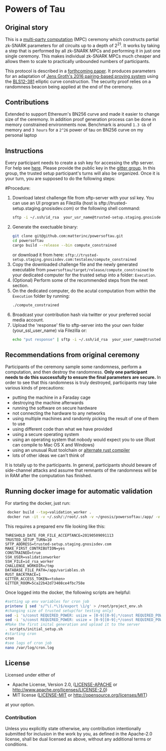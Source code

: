 # Powers of Tau

## Original story

This is a [multi-party computation](https://en.wikipedia.org/wiki/Secure_multi-party_computation) (MPC) ceremony which constructs partial zk-SNARK parameters for _all_ circuits up to a depth of 2<sup>21</sup>. It works by taking a step that is performed by all zk-SNARK MPCs and performing it in just one single ceremony. This makes individual zk-SNARK MPCs much cheaper and allows them to scale to practically unbounded numbers of participants.

This protocol is described in a [forthcoming paper](https://eprint.iacr.org/2017/1050). It produces parameters for an adaptation of [Jens Groth's 2016 pairing-based proving system](https://eprint.iacr.org/2016/260) using the [BLS12-381](https://github.com/ebfull/pairing/tree/master/src/bls12_381) elliptic curve construction. The security proof relies on a randomness beacon being applied at the end of the ceremony.

## Contributions

Extended to support Ethereum's BN256 curve and made it easier to change size of the ceremony. In addition proof generation process can be done in memory constrained environments now. Benchmark is around `1.3 Gb` of memory and `3 hours` for a `2^26` power of tau on BN256 curve on my personal laptop

## Instructions

Every participant needs to create a ssh key for accessing the sftp server. For help see [here](https://confluence.atlassian.com/bitbucketserver/creating-ssh-keys-776639788.html). Please provide the public key in the [gitter group](https://gitter.im/Trusted_setup_for_SNAPPS/community). In this group, the trusted setup participant's turns will also be organized. Once it is your turn, you are supposed to do the following steps:

#Procedure:

1. Download latest challenge file from sftp-server with your ssl key.
	You can use an UI program as Filezilla (host is sftp://trusted-setup.staging.gnosisdev.com) or the following shell command:
	```bash
	sftp -i ~/.ssh/id_rsa  your_usr_name@trusted-setup.staging.gnosisdev.com:challenges/challenge
	```
2. Generate the exectuable binary:
	```bash
	git clone git@github.com:matterinc/powersoftau.git
	cd powersoftau
	cargo build --release --bin compute_constrained
	```
	or download it from here:
	`sftp://trusted-setup.staging.gnosisdev.com:testalex/compute_constrained`
3. Copy the downloaded challenge file and the newly generated executable from `powersoftau/target/release/compute_constrained` to your dedicated computer for the trusted setup into a folder: `Execution`.	
4. (Optional) Perform some of the recommended steps from the next section.
5. On the dedicated computer, do the acutal computation from within the `Execution` folder by running:
	```bash
	./compute_constrained
	```
6. Broadcast your contribution hash via twitter or your preferred social media account. 
7. Upload the 'response' file to sftp-server into the your own folder (your_ssl_user_name) via Filezilla or:
	```bash
	echo "put response" | sftp -i ~/.ssh/id_rsa  your_user_name@trusted-setup.gnosis.pm:your_ssl_user_name
	```  

## Recommendations from original ceremony

Participants of the ceremony sample some randomness, perform a computation, and then destroy the randomness. **Only one participant needs to do this successfully to ensure the final parameters are secure.** In order to see that this randomness is truly destroyed, participants may take various kinds of precautions:

* putting the machine in a Faraday cage
* destroying the machine afterwards
* running the software on secure hardware
* not connecting the hardware to any networks
* using multiple machines and randomly picking the result of one of them to use
* using different code than what we have provided
* using a secure operating system
* using an operating system that nobody would expect you to use (Rust can compile to Mac OS X and Windows)
* using an unusual Rust toolchain or [alternate rust compiler](https://github.com/thepowersgang/mrustc)
* lots of other ideas we can't think of

It is totally up to the participants. In general, participants should beware of side-channel attacks and assume that remnants of the randomness will be in RAM after the computation has finished.

## Running docker image for automatic validation 

For starting the docker, just run:
```bash
 docker build --tag=validation_worker .
 docker run -it -v ~/.ssh/:/root/.ssh -v ~/gnosis/powersoftau:/app/ -v ~/gnosis/powersoftau/tmp:/tmp --env-file ./variables.sh validation_worker bash
```
This requires a prepared env file looking like this:
```
THRESHOLD_DATE_FOR_FILE_ACCEPTANCE=20190509091113
TRUSTED_SETUP_TURN=10
SFTP_ADDRESS=trusted-setup.staging.gnosisdev.com
MAKE_FIRST_CONTRIBUTION=yes
CONSTRAINED=true
SSH_USER=validationworker
SSH_FILE=id_rsa_worker
CHALLENGE_WORKDIR=/tmp
DATABASE_FILE_PATH=/app/variables.sh
RUST_BACKTRACE=1
GITTER_ACCESS_TOKEN=<token>
GITTER_ROOM=5ca22b42d73408ce4fbc758e
```

Once logged into the docker, the following scripts are helpful:
```bash
#setting up env variables for cron job
printenv | sed 's/^\(.*\)$/export \1/g' > /root/project_env.sh
#changing size of trusted setup(for testing only)
sed -i 's/const REQUIRED_POWER: usize = [0-9][0-9];*/const REQUIRED_POWER: usize = 8;/g' /app/src/bn256/mod.rs
sed -i 's/const REQUIRED_POWER: usize = [0-9][0-9];*/const REQUIRED_POWER: usize = 8;/g' /app/src/small_bn256/mod.rs
#Make the first inital generation and upload it to the server
. scripts/initial_setup.sh 
#starting cron
cron
#see logs of cron job
nano /var/log/cron.log
```


## License

Licensed under either of

 * Apache License, Version 2.0, ([LICENSE-APACHE](LICENSE-APACHE) or http://www.apache.org/licenses/LICENSE-2.0)
 * MIT license ([LICENSE-MIT](LICENSE-MIT) or http://opensource.org/licenses/MIT)

at your option.

### Contribution

Unless you explicitly state otherwise, any contribution intentionally
submitted for inclusion in the work by you, as defined in the Apache-2.0
license, shall be dual licensed as above, without any additional terms or
conditions.
